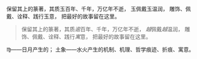 保留其上的篆著，其质玉百年、千年，万亿年不逝，
玉佩戴玉温润，
雕饰、佩戴、诠释、践行玉意，
把最好的故事留在这里。

>保留其上的篆著，其质*逾*百年、千年，万亿年不逝，
*越*佩戴*越*温润，
雕饰、佩戴、诠释、践行*寓*意，
把最好的故事留在这里。

♍——日月产生的；
土象——水火产生的机制、机理、哲学痕迹、折痕、寓意。
